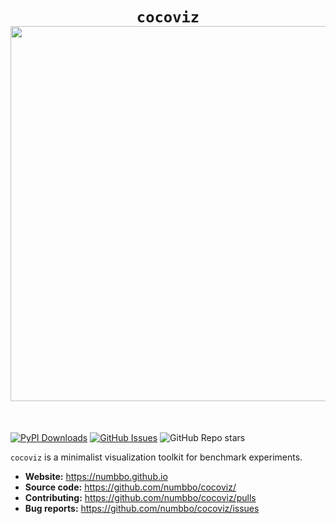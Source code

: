 <h1 align="center">
<code>cocoviz</code><br>
<img src="http://numbbo.github.io/coco/shortintro/coco.png" width="600">
</h1><br>

[![PyPI Downloads](https://img.shields.io/pypi/dm/cocoviz.svg?label=PyPI%20downloads)](https://pypi.org/project/cocoviz/)
[![GitHub Issues](https://img.shields.io/github/issues/numbbo/cocoviz)](https://github.com/numbbo/cocoviz/issues)
![GitHub Repo stars](https://img.shields.io/github/stars/numbbo/cocoviz?style=flat)

`cocoviz` is a minimalist visualization toolkit for benchmark experiments.


- **Website:** https://numbbo.github.io
- **Source code:** https://github.com/numbbo/cocoviz/
- **Contributing:** https://github.com/numbbo/cocoviz/pulls
- **Bug reports:** https://github.com/numbbo/cocoviz/issues
